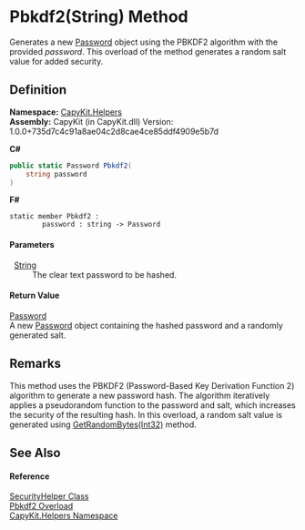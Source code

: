 # Pbkdf2(String) Method


Generates a new <a href="T_CapyKit_Password.md">Password</a> object using the PBKDF2 algorithm with the provided *password*. This overload of the method generates a random salt value for added security.



## Definition
**Namespace:** <a href="N_CapyKit_Helpers.md">CapyKit.Helpers</a>  
**Assembly:** CapyKit (in CapyKit.dll) Version: 1.0.0+735d7c4c91a8ae04c2d8cae4ce85ddf4909e5b7d

**C#**
``` C#
public static Password Pbkdf2(
	string password
)
```
**F#**
``` F#
static member Pbkdf2 : 
        password : string -> Password 
```



#### Parameters
<dl><dt>  <a href="https://learn.microsoft.com/dotnet/api/system.string" target="_blank" rel="noopener noreferrer">String</a></dt><dd>The clear text password to be hashed.</dd></dl>

#### Return Value
<a href="T_CapyKit_Password.md">Password</a>  
A new <a href="T_CapyKit_Password.md">Password</a> object containing the hashed password and a randomly generated salt.

## Remarks
This method uses the PBKDF2 (Password-Based Key Derivation Function 2) algorithm to generate a new password hash. The algorithm iteratively applies a pseudorandom function to the password and salt, which increases the security of the resulting hash. In this overload, a random salt value is generated using <a href="M_CapyKit_Helpers_SecurityHelper_GetRandomBytes.md">GetRandomBytes(Int32)</a> method.

## See Also


#### Reference
<a href="T_CapyKit_Helpers_SecurityHelper.md">SecurityHelper Class</a>  
<a href="Overload_CapyKit_Helpers_SecurityHelper_Pbkdf2.md">Pbkdf2 Overload</a>  
<a href="N_CapyKit_Helpers.md">CapyKit.Helpers Namespace</a>  
